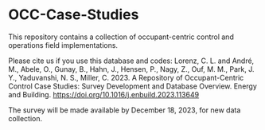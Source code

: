 # OCC-Case-Studies
This repository contains a collection of occupant-centric control and operations field implementations. 

Please cite us if you use this database and codes:  Lorenz, C. L. and André, M., Abele, O., Gunay, B., Hahn, J., Hensen, P., Nagy, Z., Ouf, M. M., Park, J. Y., Yaduvanshi, N. S., Miller, C. 2023.  A Repository of Occupant-Centric Control Case Studies: Survey Development and Database Overview. Energy and Building. https://doi.org/10.1016/j.enbuild.2023.113649

The survey will be made available by December 18, 2023, for new data collection.

